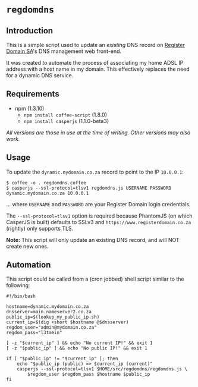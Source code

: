 # `regdomdns`

## Introduction

This is a simple script used to update an *existing* DNS record on
[Register Domain SA](https://www.registerdomain.co.za)'s DNS management web
front-end.

It was created to automate the process of associating my home ADSL IP address
with a host name in my domain. This effectively replaces the need for a dynamic
DNS service.


## Requirements

* npm (1.3.10)
  * `npm install coffee-script` (1.8.0)
  * `npm install casperjs` (1.1.0-beta3)

*All versions are those in use at the time of writing. Other versions may also
work.*


## Usage

To update the `dynamic.mydomain.co.za` record to point to the IP `10.0.0.1`:

    $ coffee -o . regdomdns.coffee
    $ casperjs --ssl-protocol=tlsv1 regdomdns.js USERNAME PASSWORD dynamic.mydomain.co.za 10.0.0.1

... where `USERNAME` and `PASSWORD` are your Register Domain login credentials.

The `--ssl-protocol=tlsv1` option is required because PhantomJS (on which
CasperJS is built) defaults to SSLv3 and `https://www.registerdomain.co.za`
(rightly) only supports TLS.

**Note:** This script will only update an existing DNS record, and will NOT
create new ones.


## Automation

This script could be called from a (cron jobbed) shell script similar to the
following:

    #!/bin/bash

    hostname=dynamic.mydomain.co.za
    dnsserver=main.nameserver2.co.za
    public_ip=$(lookup_my_public_ip.sh)
    current_ip=$(dig +short $hostname @$dnsserver)
    regdom_user="admin@mydomain.co.za"
    regdom_pass="l3tmein"

    [ -z "$current_ip" ] && echo "No current IP!" && exit 1
    [ -z "$public_ip" ] && echo "No public IP!" && exit 1

    if [ "$public_ip" != "$current_ip" ]; then
        echo "$public_ip (public) => $current_ip (current)"
        casperjs --ssl-protocol=tlsv1 $HOME/src/regdomdns/regdomdns.js \
            $regdom_user $regdom_pass $hostname $public_ip
    fi
